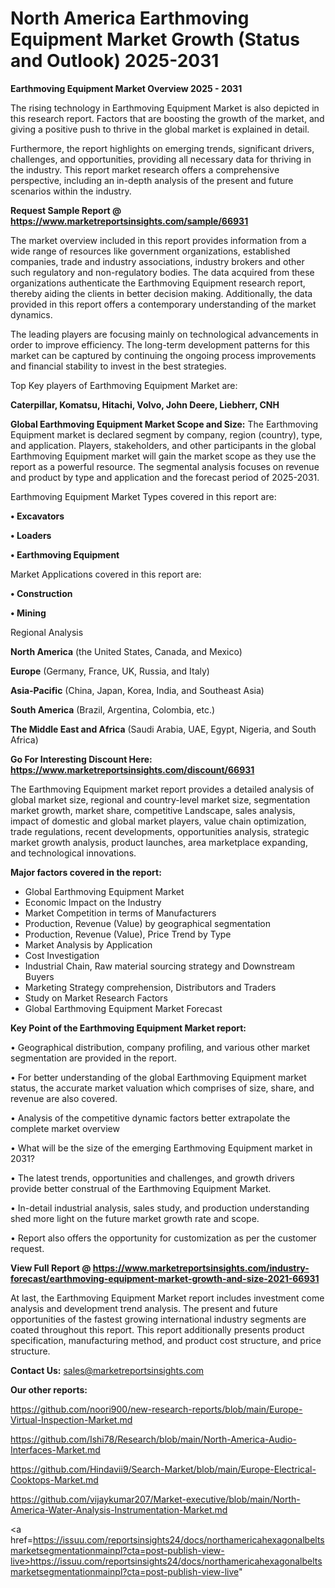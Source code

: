 # North America Earthmoving Equipment Market Growth (Status and Outlook) 2025-2031

<Strong> Earthmoving Equipment Market Overview 2025 - 2031</strong>

The rising technology in Earthmoving Equipment Market is also depicted in this research report. Factors that are boosting the growth of the market, and giving a positive push to thrive in the global market is explained in detail.

Furthermore, the report highlights on emerging trends, significant drivers, challenges, and opportunities, providing all necessary data for thriving in the industry. This report market research offers a comprehensive perspective, including an in-depth analysis of the present and future scenarios within the industry.

<strong>Request Sample Report @ <a href=https://www.marketreportsinsights.com/sample/66931>https://www.marketreportsinsights.com/sample/66931</a></strong>

The market overview included in this report provides information from a wide range of resources like government organizations, established companies, trade and industry associations, industry brokers and other such regulatory and non-regulatory bodies. The data acquired from these organizations authenticate the Earthmoving Equipment research report, thereby aiding the clients in better decision making. Additionally, the data provided in this report offers a contemporary understanding of the market dynamics.

The leading players are focusing mainly on technological advancements in order to improve efficiency. The long-term development patterns for this market can be captured by continuing the ongoing process improvements and financial stability to invest in the best strategies.

Top Key players of Earthmoving Equipment Market are:

<strong>Caterpillar, Komatsu, Hitachi, Volvo, John Deere, Liebherr, CNH</strong>

<strong><b>Global Earthmoving Equipment Market Scope and Size:</b></strong>
The Earthmoving Equipment market is declared segment by company, region (country), type, and application. Players, stakeholders, and other participants in the global Earthmoving Equipment market will gain the market scope as they use the report as a powerful resource. The segmental analysis focuses on revenue and product by type and application and the forecast period of 2025-2031.

Earthmoving Equipment Market Types covered in this report are:

<strong>• Excavators

• Loaders

• Earthmoving Equipment</strong>

Market Applications covered in this report are:

<strong>• Construction

• Mining</strong> 

Regional Analysis

<strong>North America</strong> (the United States, Canada, and Mexico)

<strong>Europe</strong> (Germany, France, UK, Russia, and Italy)

<strong>Asia-Pacific</strong> (China, Japan, Korea, India, and Southeast Asia)

<strong>South America</strong> (Brazil, Argentina, Colombia, etc.)

<strong>The Middle East and Africa</strong> (Saudi Arabia, UAE, Egypt, Nigeria, and South Africa)

<strong>Go For Interesting Discount Here: <a href=https://www.marketreportsinsights.com/discount/66931>https://www.marketreportsinsights.com/discount/66931</a></strong>

The Earthmoving Equipment market report provides a detailed analysis of global market size, regional and country-level market size, segmentation market growth, market share, competitive Landscape, sales analysis, impact of domestic and global market players, value chain optimization, trade regulations, recent developments, opportunities analysis, strategic market growth analysis, product launches, area marketplace expanding, and technological innovations.

<strong><b>Major factors covered in the report:</b></strong>
<ul>
  <li>Global Earthmoving Equipment Market </li>
  <li>Economic Impact on the Industry</li>
  <li>Market Competition in terms of Manufacturers</li>
  <li>Production, Revenue (Value) by geographical segmentation</li>
  <li>Production, Revenue (Value), Price Trend by Type</li>
  <li>Market Analysis by Application</li>
  <li>Cost Investigation</li>
  <li>Industrial Chain, Raw material sourcing strategy and Downstream Buyers</li>
  <li>Marketing Strategy comprehension, Distributors and Traders</li>
  <li>Study on Market Research Factors</li>
  <li>Global Earthmoving Equipment Market Forecast</li>
</ul>

<strong><b>Key Point of the Earthmoving Equipment Market report:</b></strong>

• Geographical distribution, company profiling, and various other market segmentation are provided in the report.

• For better understanding of the global Earthmoving Equipment market status, the accurate market valuation which comprises of size, share, and revenue are also covered.

• Analysis of the competitive dynamic factors better extrapolate the complete market overview

• What will be the size of the emerging Earthmoving Equipment market in 2031?

• The latest trends, opportunities and challenges, and growth drivers provide better construal of the Earthmoving Equipment Market.

• In-detail industrial analysis, sales study, and production understanding shed more light on the future market growth rate and scope.

• Report also offers the opportunity for customization as per the customer request.

<strong><b>View Full Report @ <a href=https://www.marketreportsinsights.com/industry-forecast/earthmoving-equipment-market-growth-and-size-2021-66931>https://www.marketreportsinsights.com/industry-forecast/earthmoving-equipment-market-growth-and-size-2021-66931</a></b></strong>


At last, the Earthmoving Equipment Market report includes investment come analysis and development trend analysis. The present and future opportunities of the fastest growing international industry segments are coated throughout this report. This report additionally presents product specification, manufacturing method, and product cost structure, and price structure.

<strong>Contact Us:</strong>
sales@marketreportsinsights.com

<strong>Our other reports:</strong>

<a href=https://github.com/noori900/new-research-reports/blob/main/Europe-Virtual-Inspection-Market.md>https://github.com/noori900/new-research-reports/blob/main/Europe-Virtual-Inspection-Market.md</a>

<a href=https://github.com/Ishi78/Research/blob/main/North-America-Audio-Interfaces-Market.md>https://github.com/Ishi78/Research/blob/main/North-America-Audio-Interfaces-Market.md</a>

<a href=https://github.com/Hindavii9/Search-Market/blob/main/Europe-Electrical-Cooktops-Market.md>https://github.com/Hindavii9/Search-Market/blob/main/Europe-Electrical-Cooktops-Market.md</a>

<a href=https://github.com/vijaykumar207/Market-executive/blob/main/North-America-Water-Analysis-Instrumentation-Market.md>https://github.com/vijaykumar207/Market-executive/blob/main/North-America-Water-Analysis-Instrumentation-Market.md</a>

<a href=https://issuu.com/reportsinsights24/docs/northamericahexagonalbeltsmarketsegmentationmainpl?cta=post-publish-view-live>https://issuu.com/reportsinsights24/docs/northamericahexagonalbeltsmarketsegmentationmainpl?cta=post-publish-view-live</a>"
